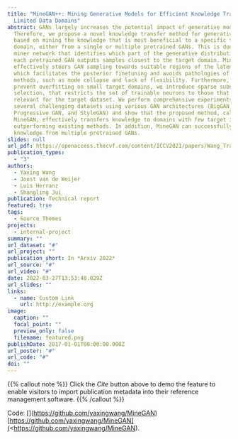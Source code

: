 ```yaml
---
title: "MineGAN++: Mining Generative Models for Efficient Knowledge Transfer to
  Limited Data Domains"
abstract: GANs largely increases the potential impact of generative models.
  Therefore, we propose a novel knowledge transfer method for generative models
  based on mining the knowledge that is most beneficial to a specific target
  domain, either from a single or multiple pretrained GANs. This is done using a
  miner network that identifies which part of the generative distribution of
  each pretrained GAN outputs samples closest to the target domain. Mining
  effectively steers GAN sampling towards suitable regions of the latent space,
  which facilitates the posterior finetuning and avoids pathologies of other
  methods, such as mode collapse and lack of flexibility. Furthermore, to
  prevent overfitting on small target domains, we introduce sparse subnetwork
  selection, that restricts the set of trainable neurons to those that are
  relevant for the target dataset. We perform comprehensive experiments on
  several challenging datasets using various GAN architectures (BigGAN,
  Progressive GAN, and StyleGAN) and show that the proposed method, called
  MineGAN, effectively transfers knowledge to domains with few target images,
  outperforming existing methods. In addition, MineGAN can successfully transfer
  knowledge from multiple pretrained GANs.
slides: null
url_pdf: https://openaccess.thecvf.com/content/ICCV2021/papers/Wang_TransferI2I_Transfer_Learning_for_Image-to-Image_Translation_From_Small_Datasets_ICCV_2021_paper.pdf
publication_types:
  - "3"
authors:
  - Yaxing Wang
  - Joost van de Weijer
  - Luis Herranz
  - Shangling Jui
publication: Technical report
featured: true
tags:
  - Source Themes
projects:
  - internal-project
summary: ""
url_dataset: "#"
url_project: ""
publication_short: In *Arxiv 2022*
url_source: "#"
url_video: "#"
date: 2022-03-27T13:53:48.029Z
url_slides: ""
links:
  - name: Custom Link
    url: http://example.org
image:
  caption: ""
  focal_point: ""
  preview_only: false
  filename: featured.png
publishDate: 2017-01-01T00:00:00.000Z
url_poster: "#"
url_code: "#"
doi: ""
---
```

{{% callout note %}}
Click the *Cite* button above to demo the feature to enable visitors to import publication metadata into their reference management software.
{{% /callout %}}

Code: \[](<https://github.com/yaxingwang/MineGAN>)\[https://github.com/yaxingwang/MineGAN](<https://github.com/yaxingwang/MineGAN).